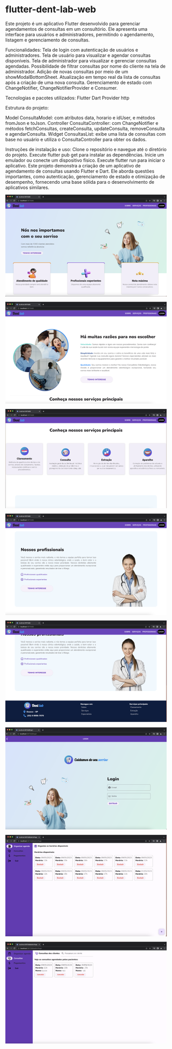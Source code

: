 # flutter-dent-lab-web
Este projeto é um aplicativo Flutter desenvolvido para gerenciar agendamentos de consultas em um consultório. Ele apresenta uma interface para usuários e administradores, permitindo o agendamento, listagem e gerenciamento de consultas.

Funcionalidades: 
Tela de login com autenticação de usuários e administradores.
Tela de usuário para visualizar e agendar consultas disponíveis.
Tela de administrador para visualizar e gerenciar consultas agendadas.
Possibilidade de filtrar consultas por nome do cliente na tela de administrador.
Adição de novas consultas por meio de um showModalBottomSheet.
Atualização em tempo real da lista de consultas após a criação de uma nova consulta.
Gerenciamento de estado com ChangeNotifier, ChangeNotifierProvider e Consumer.

Tecnologias e pacotes utilizados:
Flutter
Dart
Provider
http

Estrutura do projeto:

Model ConsultaModel: com atributos data, horario e idUser, e métodos fromJson e toJson.
Controller ConsultaController: com ChangeNotifier e métodos fetchConsultas, createConsulta, updateConsulta, removeConsulta e agendarConsulta.
Widget ConsultasList: exibe uma lista de consultas com base no usuário e utiliza o ConsultaController para obter os dados.

Instruções de instalação e uso:
Clone o repositório e navegue até o diretório do projeto.
Execute flutter pub get para instalar as dependências.
Inicie um emulador ou conecte um dispositivo físico.
Execute flutter run para iniciar o aplicativo.
Este projeto demonstra a criação de um aplicativo de agendamento de consultas usando Flutter e Dart. Ele aborda questões importantes, como autenticação, gerenciamento de estado e otimização de desempenho, fornecendo uma base sólida para o desenvolvimento de aplicativos similares.

![Texto alternativo](https://github.com/KaianNovais/flutter-dent-lab-web/blob/main/images/telas/tela1.png)

![Texto alternativo](https://github.com/KaianNovais/flutter-dent-lab-web/blob/main/images/telas/tela2.png)

![Texto alternativo](https://github.com/KaianNovais/flutter-dent-lab-web/blob/main/images/telas/tela3.png)

![Texto alternativo](https://github.com/KaianNovais/flutter-dent-lab-web/blob/main/images/telas/tela4.png)

![Texto alternativo](https://github.com/KaianNovais/flutter-dent-lab-web/blob/main/images/telas/tela5.png)

![Texto alternativo](https://github.com/KaianNovais/flutter-dent-lab-web/blob/main/images/telas/tela6.png)

![Texto alternativo](https://github.com/KaianNovais/flutter-dent-lab-web/blob/main/images/telas/tela7.png)

![Texto alternativo](https://github.com/KaianNovais/flutter-dent-lab-web/blob/main/images/telas/tela8.png)


